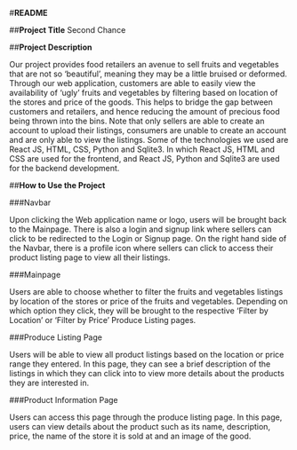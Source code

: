 #**README**

##**Project Title**
Second Chance

##**Project Description**

Our project provides food retailers an avenue to sell fruits and vegetables that are not so ‘beautiful’, meaning they may be a little bruised or deformed. Through our web application, customers are able to easily view the availability of ‘ugly’ fruits and vegetables by filtering based on location of the stores and price of the goods. This helps to bridge the gap between customers and retailers, and hence reducing the amount of precious food being thrown into the bins. 
Note that only sellers are able to create an account to upload their listings, consumers are unable to create an account and are only able to view the listings. 
Some of the technologies we used are React JS, HTML, CSS, Python and Sqlite3. In which React JS, HTML and CSS are used for the frontend, and React JS, Python and Sqlite3 are used for the backend development. 

##**How to Use the Project**


###Navbar

Upon clicking the Web application name or logo, users will be brought back to the Mainpage. There is also a login and signup link where sellers can click to be redirected to the Login or Signup page. On the right hand side of the Navbar, there is a profile icon where sellers can click to access their product listing page to view all their listings. 

###Mainpage

Users are able to choose whether to filter the fruits and vegetables listings by location of the stores or price of the fruits and vegetables. Depending on which option they click, they will be brought to the respective ‘Filter by Location’ or ‘Filter by Price’ Produce Listing pages. 

###Produce Listing Page

Users will be able to view all product listings based on the location or price range they entered. In this page, they can see a brief description of the listings in which they can click into to view more details about the products they are interested in.

###Product Information Page

Users can access this page through the produce listing page. In this page, users can view details about the product such as its name, description, price, the name of the store it is sold at and an image of the good.
